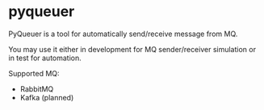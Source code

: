 # pyqueuer
PyQueuer is a tool for automatically send/receive message from MQ.

You may use it either in development for MQ sender/receiver simulation or in test for automation.

Supported MQ:

* RabbitMQ 
* Kafka (planned)
